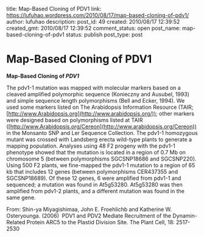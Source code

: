 title: Map-Based Cloning of PDV1
link: https://lufuhao.wordpress.com/2010/08/17/map-based-cloning-of-pdv1/
author: lufuhao
description: 
post_id: 49
created: 2010/08/17 12:39:52
created_gmt: 2010/08/17 12:39:52
comment_status: open
post_name: map-based-cloning-of-pdv1
status: publish
post_type: post

# Map-Based Cloning of PDV1

**Map-Based Cloning of _PDV1_**

The pdv1-1 mutation was mapped with molecular markers based on a cleaved amplified polymorphic sequence (Konieczny and Ausubel, 1993) and simple sequence length polymorphisms (Bell and Ecker, 1994). We used some markers listed on The Arabidopsis Information Resource (TAIR; [http://www.Arabidopsis.org](http://www.arabidopsis.org/)); other markers were designed based on polymorphisms listed at TAIR ([http://www.Arabidopsis.org/Cereon](http://www.arabidopsis.org/Cereon)) in the Monsanto SNP and Ler Sequence Collection. The pdv1-1 homozygous mutant was crossed with Landsberg erecta wild-type plants to generate a mapping population. Analyses using 48 F2 progeny with the pdv1-1 phenotype showed that the mutation is located in a region of 0.7 Mb on chromosome 5 (between polymorphisms SGCSNP18686 and SGCSNP220). Using 500 F2 plants, we fine-mapped the pdv1-1 mutation to a region of 65 kb that includes 12 genes (between polymorphisms CER437355 and SGCSNP18689). Of these 12 genes, 6 were amplified from pdv1-1 and sequenced; a mutation was found in At5g53280. At5g53280 was then amplified from pdv1-2 plants, and a different mutation was found in the same gene. 

From: Shin-ya Miyagishimaa, John E. Froehlichb and Katherine W. Osteryounga. (2006)  PDV1 and PDV2 Mediate Recruitment of the Dynamin-Related Protein ARC5 to the Plastid Division Site. The Plant Cell, 18: 2517-2530
